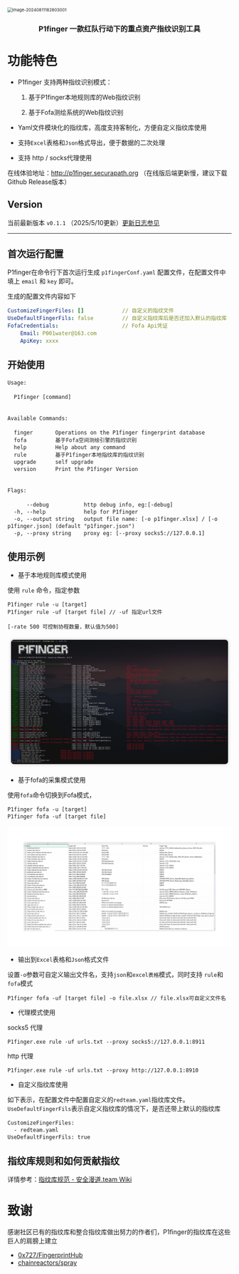 

<img src="./img/image-20240811182803001.png" alt="image-20240811182803001" style="zoom: 67%;" />

<h3 align="center">P1finger 一款红队行动下的重点资产指纹识别工具</h3>



# 功能特色

* P1finger 支持两种指纹识别模式：

  1. 基于P1finger本地规则库的Web指纹识别

  2. 基于Fofa测绘系统的Web指纹识别
* Yaml文件模块化的指纹库，高度支持客制化，方便自定义指纹库使用
* 支持`Excel`表格和`Json`格式导出，便于数据的二次处理
* 支持 http / socks代理使用

在线体验地址：http://p1finger.securapath.org （在线版后端更新慢，建议下载Github Release版本）



## Version

当前最新版本 `v0.1.1` （2025/5/10更新）[更新日志参见](https://github.com/P001water/P1finger/blob/master/更新日志.md)

---

## 首次运行配置

P1finger在命令行下首次运行生成 `p1fingerConf.yaml` 配置文件，在配置文件中填上 `email` 和 `key` 即可。

生成的配置文件内容如下

```yaml
CustomizeFingerFiles: [] 			// 自定义的指纹文件
UseDefaultFingerFils: false			// 自定义指纹库后是否还加入默认的指纹库
FofaCredentials: 				    // Fofa Api凭证
    Email: P001water@163.com
    ApiKey: xxxx
```



## 开始使用

```
Usage:

  P1finger [command]


Available Commands:

  finger       Operations on the P1finger fingerprint database
  fofa         基于Fofa空间测绘引擎的指纹识别
  help         Help about any command
  rule         基于P1finger本地指纹库的指纹识别
  upgrade      self upgrade
  version      Print the P1finger Version


Flags:

      --debug           http debug info, eg:[-debug]
  -h, --help            help for P1finger
  -o, --output string   output file name: [-o p1finger.xlsx] / [-o p1finger.json] (default "p1finger.json")
  -p, --proxy string    proxy eg: [--proxy socks5://127.0.0.1]
```



## 使用示例

* 基于本地规则库模式使用

使用 `rule` 命令，指定参数

```
P1finger rule -u [target]
P1finger rule -uf [target file] // -uf 指定url文件

[-rate 500 可控制协程数量，默认值为500]
```

![image-20250324155741030](./img/image-20250324155741030-1744104520277-2.png)

* 基于fofa的采集模式使用

使用`fofa`命令切换到Fofa模式，

```
P1finger fofa -u [target]
P1finger fofa -uf [target file]
```

![image-20250407233235200](./img/image-20250407233235200.png)

* 输出到`Excel`表格和`Json`格式文件

 设置`-o`参数可自定义输出文件名，支持`json`和`excel表格`模式，同时支持 `rule`和`fofa`模式

```
P1finger fofa -uf [target file] -o file.xlsx // file.xlsx可自定义文件名
```



* 代理模式使用

socks5 代理

```
P1finger.exe rule -uf urls.txt --proxy socks5://127.0.0.1:8911
```

http 代理

```
P1finger.exe rule -uf urls.txt --proxy http://127.0.0.1:8910
```

* 自定义指纹库使用

如下表示，在配置文件中配置自定义的`redteam.yaml`指纹库文件。`UseDefaultFingerFils`表示自定义指纹库的情况下，是否还带上默认的指纹库

```
CustomizeFingerFiles:
  - redteam.yaml
UseDefaultFingerFils: true
```



## 指纹库规则和如何贡献指纹

详情参考：[指纹库规范 - 安全漫道.team Wiki](https://securapath.github.io/SecuraPathWiki/P1finger/fingersRepo/)



# 致谢

感谢社区已有的指纹库和整合指纹库做出努力的作者们，P1finger的指纹库在这些巨人的肩膀上建立

* [0x727/FingerprintHub](https://github.com/0x727/FingerprintHub)
* [chainreactors/spray](https://github.com/chainreactors/spray)

